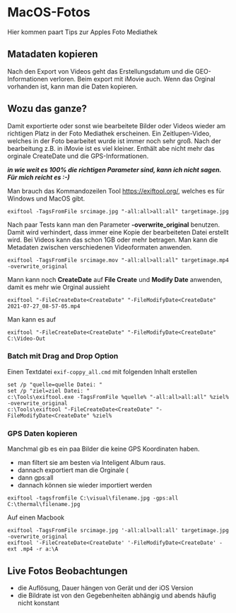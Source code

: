 # MacOS-Fotos
Hier kommen paart Tips zur Apples Foto Mediathek

## Matadaten kopieren
Nach den Export von Videos geht das Erstellungsdatum und die GEO-Informationen verloren. Beim export mit iMovie auch.
Wenn das Orginal vorhanden ist, kann man die Daten kopieren.

## Wozu das ganze?
Damit exportierte oder sonst wie bearbeitete Bilder oder Videos wieder am richtigen Platz in der Foto Mediathek erscheinen.
Ein Zeitlupen-Video, welches in der Foto bearbeitet wurde ist immer noch sehr groß. Nach der bearbeitung z.B. in iMovie ist es viel kleiner. Enthält abe nicht mehr das orginale CreateDate und die GPS-Informationen.


***in wie weit es 100% die richtigen Parameter sind, kann ich nicht sagen. Für mich reicht es :-)***

Man brauch das Kommandozeilen Tool https://exiftool.org/, welches es für Windows und MacOS gibt.

```
exiftool -TagsFromFile srcimage.jpg "-all:all>all:all" targetimage.jpg
```

Nach paar Tests kann man den Parameter **-overwrite_original** benutzen. Damit wird verhindert, dass immer eine Kopie der bearbeiteten Datei erstellt wird. Bei Videos kann das schon 1GB oder mehr betragen.
Man kann die Metadaten zwischen verschiedenen Videoformaten anwenden.

```
exiftool -TagsFromFile srcimage.mov "-all:all>all:all" targetimage.mp4 -overwrite_original
```

Mann kann noch **CreateDate** auf **File Create** und **Modify Date** anwenden, damit es mehr wie Orginal aussieht

```
exiftool "-FileCreateDate<CreateDate" "-FileModifyDate<CreateDate" 2021-07-27_08-57-05.mp4
```
Man kann es auf 
```
exiftool "-FileCreateDate<CreateDate" "-FileModifyDate<CreateDate" C:\Video-Out
```

### Batch mit Drag and Drop Option
Einen Textdatei `exif-coppy_all.cmd` mit folgenden Inhalt erstellen 

```
set /p "quelle=quelle Datei: "
set /p "ziel=ziel Datei: "
c:\Tools\exiftool.exe -TagsFromFile %quelle% "-all:all>all:all" %ziel% -overwrite_original
c:\Tools\exiftool "-FileCreateDate<CreateDate" "-FileModifyDate<CreateDate" %ziel%
```

### GPS Daten kopieren
Manchmal gib es ein paa Bilder die keine GPS Koordinaten haben.
- man filtert sie am besten via Inteligent Album raus.
- dannach exportiert man die Orginale (
- dann gps:all
- dannach können sie wieder importiert werden

```
exiftool -tagsfromfile C:\visual\filename.jpg -gps:all C:\thermal\filename.jpg
```

Auf einen Macbook
```
exiftool -TagsFromFile srcimage.jpg '-all:all>all:all' targetimage.jpg -overwrite_original
exiftool '-FileCreateDate<CreateDate' '-FileModifyDate<CreateDate' -ext .mp4 -r a:\A
```

## Live Fotos Beobachtungen
- die Auflösung, Dauer hängen von Gerät und der iOS Version
- die Bildrate ist von den Gegebenheiten abhängig und abends häufig nicht konstant

